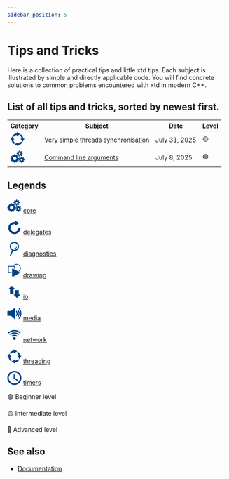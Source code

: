 ```yaml
---
sidebar_position: 5
---
```


# Tips and Tricks

Here is a collection of practical tips and little xtd tips. 
Each subject is illustrated by simple and directly applicable code. 
You will find concrete solutions to common problems encountered with xtd in modern C++.

## List of all tips and tricks, sorted by newest first.

| Category                                                                                                                     | Subject                                                                                                        | Date             | Level |
| ---------------------------------------------------------------------------------------------------------------------------- | -------------------------------------------------------------------------------------------------------------- | ---------------- | ----- |
| [![threading](/pictures/xtd.threading.png)](https://gammasoft71.github.io/xtd/reference_guides/latest/group__threading.html) | [Very simple threads synchronisation](/docs/documentation/tips_and_tricks/very_simple_threads_synchronisation) | July 31, 2025    | 🟡    |
| [![core](/pictures/xtd.core.png)](https://gammasoft71.github.io/xtd/reference_guides/latest/group__xtd__core.html)           | [Command line arguments](/docs/documentation/tips_and_tricks/command_line_arguments)                           | July 8, 2025     | 🟢    |

## Legends

[![core](/pictures/xtd.core.png)](https://gammasoft71.github.io/xtd/reference_guides/latest/group__xtd__core.html) 
[core](https://gammasoft71.github.io/xtd/reference_guides/latest/group__xtd__core.html)

[![delegates](/pictures/xtd.delegates.png)](/docs/documentation/Guides/xtd.core/Types%20overview/delegates) 
[delegates](https://gammasoft71.github.io/xtd/reference_guides/latest/group__delegates.html)

[![diagnostics](/pictures/xtd.diagnostics.png)](https://gammasoft71.github.io/xtd/reference_guides/latest/group__diagnostics.html)
[diagnostics](https://gammasoft71.github.io/xtd/reference_guides/latest/group__diagnostics.html)

[![drawing](/pictures/xtd.drawing.png)](https://gammasoft71.github.io/xtd/reference_guides/latest/group__drawing.html)
[drawing](https://gammasoft71.github.io/xtd/reference_guides/latest/group__drawing.html)

[![io](/pictures/xtd.io.png)](https://gammasoft71.github.io/xtd/reference_guides/latest/group__io.html)
[io](https://gammasoft71.github.io/xtd/reference_guides/latest/group__io.html)

[![media](/pictures/xtd.media.png)](https://gammasoft71.github.io/xtd/reference_guides/latest/group__media.html)
[media](https://gammasoft71.github.io/xtd/reference_guides/latest/group__media.html)

[![network](/pictures/xtd.net.png)](https://gammasoft71.github.io/xtd/reference_guides/latest/group__net.html)
[network](https://gammasoft71.github.io/xtd/reference_guides/latest/group__net.html)

[![threading](/pictures/xtd.threading.png)](https://gammasoft71.github.io/xtd/reference_guides/latest/group__threading.html)
[threading](https://gammasoft71.github.io/xtd/reference_guides/latest/group__threading.html)

[![timers](/pictures/xtd.timers.png)](https://gammasoft71.github.io/xtd/reference_guides/latest/group__timers.html)
[timers](https://gammasoft71.github.io/xtd/reference_guides/latest/group__timers.html)

🟢 Beginner level

🟡 Intermediate level

🔴 Advanced level

## See also

* [Documentation](/docs/documentation)
